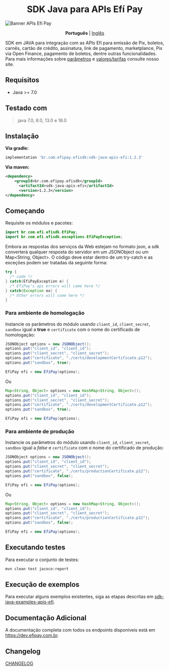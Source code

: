 <h1 align="center">SDK Java para APIs Efí Pay</h1>

![Banner APIs Efí Pay](https://gnetbr.com/BJgSIUhlYs)

<p align="center">
  <span><b>Português</b></span> |
  <a href="https://github.com/efipay/sdk-java-apis-efi/blob/master/README-en.md">Inglês</a>
</p>

SDK em JAVA para integração com as APIs Efí para emissão de Pix, boletos, carnês, cartão de crédito, assinatura, link de pagamento, marketplance, Pix via Open Finance, pagamento de boletos, dentre outras funcionalidades.
Para mais informações sobre [parâmetros](http://sejaefi.com.br/api) e [valores/tarifas](http://sejaefi.com.br/tarifas) consulte nosso site.




## Requisitos
* Java >= 7.0

## Testado com
> java 7.0, 8.0, 13.0 e 18.0

## Instalação
**Via gradle:**

```gradle
implementation 'br.com.efipay.efisdk:sdk-java-apis-efi:1.2.3'
```

**Via maven:**

```xml
<dependency>
    <groupId>br.com.efipay.efisdk</groupId>
	  <artifactId>sdk-java-apis-efi</artifactId>
	  <version>1.2.3</version>
</dependency>
```

## Começando
Requisite os módulos e pacotes:
```java
import br.com.efi.efisdk.EfiPay;
import br.com.efi.efisdk.exceptions.EfiPayException;

```

Embora as respostas dos serviços da Web estejam no formato json, a sdk converterá qualquer resposta do servidor em um JSONObject ou um Map<String, Object>. O código deve estar dentro de um try-catch e as exceções podem ser tratadas da seguinte forma:

```java
try {
  /* code */
} catch(EfiPayException e) {
  /* EfiPay's api errors will come here */
} catch(Exception ex) {
  /* Other errors will come here */
}
```

### Para ambiente de homologação
Instancie os parâmetros do módulo usando `client_id`, `client_secret`, `sandbox` igual a **true** e `certificate` com o nome do certificado de homologação:
```java
JSONObject options = new JSONObject();
options.put("client_id", "client_id");
options.put("client_secret", "client_secret");
options.put("certificate", "./certs/developmentCertificate.p12");
options.put("sandbox", true);

EfiPay efi = new EfiPay(options);
```

Ou

```java
Map<String, Object> options = new HashMap<String, Object>();
options.put("client_id", "client_id");
options.put("client_secret", "client_secret");
options.put("certificate", "./certs/developmentCertificate.p12");
options.put("sandbox", true);

EfiPay efi = new EfiPay(options);
```

### Para ambiente de produção
Instancie os parâmetros do módulo usando `client_id`, `client_secret`, `sandbox` igual a *false* e `certificate` com o nome do certificado de produção:
```java
JSONObject options = new JSONObject();
options.put("client_id", "client_id");
options.put("client_secret", "client_secret");
options.put("certificate", "./certs/productionCertificate.p12");
options.put("sandbox", false);

EfiPay efi = new EfiPay(options);
```
Ou

```java
Map<String, Object> options = new HashMap<String, Object>();
options.put("client_id", "client_id");
options.put("client_secret", "client_secret");
options.put("certificate", "./certs/productionCertificate.p12");
options.put("sandbox", false);

EfiPay efi = new EfiPay(options);
```

## Executando testes

Para executar o conjunto de testes:

```bash
mvn clean test jacoco:report
```
## Execução de exemplos
Para executar alguns exemplos existentes, siga as etapas descritas em [sdk-java-examples-apis-efi](https://github.com/efipay/sdk-java-examples-apis-efi).

## Documentação Adicional

A documentação completa com todos os endpoints disponíveis está em https://dev.efipay.com.br.

## Changelog

[CHANGELOG](CHANGELOG.md)

<!-- ## License ##
[MIT](LICENSE) -->
